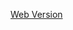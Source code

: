 [Web Version](http://people.cs.aau.dk/~normark/oop-csharp/html/notes/collections_themes-list-sect.html)
